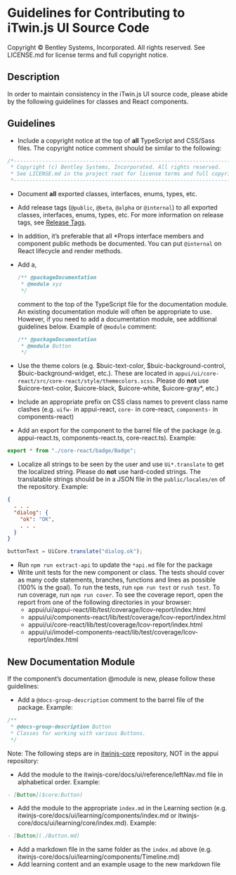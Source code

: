 # Guidelines for Contributing to iTwin.js UI Source Code

Copyright © Bentley Systems, Incorporated. All rights reserved. See LICENSE.md for license terms and full copyright notice.

## Description

In order to maintain consistency in the iTwin.js UI source code, please abide by the following guidelines for classes and React components.

## Guidelines

- Include a copyright notice at the top of **all** TypeScript and CSS/Sass files. The copyright notice comment should be similar to the following:

```typescript
/*---------------------------------------------------------------------------------------------
 * Copyright (c) Bentley Systems, Incorporated. All rights reserved.
 * See LICENSE.md in the project root for license terms and full copyright notice.
 *--------------------------------------------------------------------------------------------*/
```

- Document **all** exported classes, interfaces, enums, types, etc.
- Add release tags (`@public`, `@beta`, `@alpha` or `@internal`) to all exported classes, interfaces, enums, types, etc. For more information on release tags, see [Release Tags](https://www.itwinjs.org/learning/guidelines/release-tags-guidelines/).
- In addition, it’s preferable that all \*Props interface members and component public methods be documented. You can put `@internal` on React lifecycle and render methods.
- Add a,

  ```ts
  /** @packageDocumentation
   * @module xyz
   */
  ```

  comment to the top of the TypeScript file for the documentation module. An existing documentation module will often be appropriate to use. However, if you need to add a documentation module, see additional guidelines below. Example of `@module` comment:

  ```ts
  /** @packageDocumentation
   * @module Button
   */
  ```

- Use the theme colors (e.g. $buic-text-color, $buic-background-control, $buic-background-widget, etc.). These are located in `appui/ui/core-react/src/core-react/style/themecolors.scss`. Please do **not** use $uicore-text-color, $uicore-black, $uicore-white, $uicore-gray\*, etc.)
- Include an appropriate prefix on CSS class names to prevent class name clashes (e.g. `uifw-` in appui-react, `core-` in core-react, `components-` in components-react)
- Add an export for the component to the barrel file of the package (e.g. appui-react.ts, components-react.ts, core-react.ts). Example:

```typescript
export * from "./core-react/badge/Badge";
```

- Localize all strings to be seen by the user and use `Ui*.translate` to get the localized string. Please do **not** use hard-coded strings. The translatable strings should be in a JSON file in the `public/locales/en` of the repository. Example:

```json
{
  . . .
  "dialog": {
    "ok": "OK",
    . . .
  }
}
```

```typescript
buttonText = UiCore.translate("dialog.ok");
```

- Run `npm run extract-api` to update the `*api.md` file for the package
- Write unit tests for the new component or class. The tests should cover as many code statements, branches, functions and lines as possible (100% is the goal). To run the tests, run `npm run test` or `rush test`. To run coverage, run `npm run cover`. To see the coverage report, open the report from one of the following directories in your browser:
  - appui/ui/appui-react/lib/test/coverage/lcov-report/index.html
  - appui/ui/components-react/lib/test/coverage/lcov-report/index.html
  - appui/ui/core-react/lib/test/coverage/lcov-report/index.html
  - appui/ui/imodel-components-react/lib/test/coverage/lcov-report/index.html

## New Documentation Module

If the component’s documentation @module is new, please follow these guidelines:

- Add a `@docs-group-description` comment to the barrel file of the package. Example:

```js
/**
 * @docs-group-description Button
 * Classes for working with various Buttons.
 */
```

Note: The following steps are in [itwinjs-core](https://github.com/itwin/itwinjs-core) repository, NOT in the appui repository:

- Add the module to the itwinjs-core/docs/ui/reference/leftNav.md file in alphabetical order. Example:

```md
- [Button]($core:Button)
```

- Add the module to the appropriate `index.md` in the Learning section (e.g. itwinjs-core/docs/ui/learning/components/index.md or itwinjs-core/docs/ui/learning/core/index.md). Example:

```md
- [Button](./Button.md)
```

- Add a markdown file in the same folder as the `index.md` above (e.g. itwinjs-core/docs/ui/learning/components/Timeline.md)
- Add learning content and an example usage to the new markdown file
